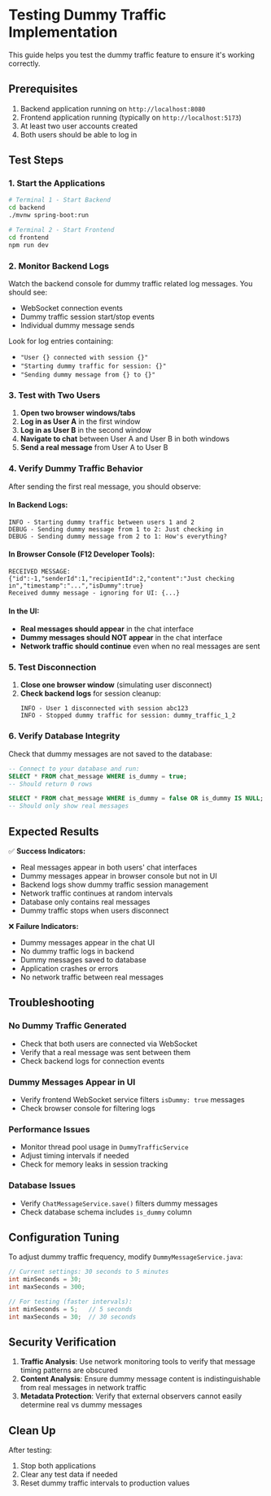 # Testing Dummy Traffic Implementation

This guide helps you test the dummy traffic feature to ensure it's working correctly.

## Prerequisites

1. Backend application running on `http://localhost:8080`
2. Frontend application running (typically on `http://localhost:5173`)
3. At least two user accounts created
4. Both users should be able to log in

## Test Steps

### 1. Start the Applications

```bash
# Terminal 1 - Start Backend
cd backend
./mvnw spring-boot:run

# Terminal 2 - Start Frontend  
cd frontend
npm run dev
```

### 2. Monitor Backend Logs

Watch the backend console for dummy traffic related log messages. You should see:
- WebSocket connection events
- Dummy traffic session start/stop events
- Individual dummy message sends

Look for log entries containing:
- `"User {} connected with session {}"`
- `"Starting dummy traffic for session: {}"`
- `"Sending dummy message from {} to {}"`

### 3. Test with Two Users

1. **Open two browser windows/tabs**
2. **Log in as User A** in the first window
3. **Log in as User B** in the second window
4. **Navigate to chat** between User A and User B in both windows
5. **Send a real message** from User A to User B

### 4. Verify Dummy Traffic Behavior

After sending the first real message, you should observe:

#### In Backend Logs:
```
INFO - Starting dummy traffic between users 1 and 2
DEBUG - Sending dummy message from 1 to 2: Just checking in
DEBUG - Sending dummy message from 2 to 1: How's everything?
```

#### In Browser Console (F12 Developer Tools):
```
RECEIVED MESSAGE: {"id":-1,"senderId":1,"recipientId":2,"content":"Just checking in","timestamp":"...","isDummy":true}
Received dummy message - ignoring for UI: {...}
```

#### In the UI:
- **Real messages should appear** in the chat interface
- **Dummy messages should NOT appear** in the chat interface
- **Network traffic should continue** even when no real messages are sent

### 5. Test Disconnection

1. **Close one browser window** (simulating user disconnect)
2. **Check backend logs** for session cleanup:
   ```
   INFO - User 1 disconnected with session abc123
   INFO - Stopped dummy traffic for session: dummy_traffic_1_2
   ```

### 6. Verify Database Integrity

Check that dummy messages are not saved to the database:

```sql
-- Connect to your database and run:
SELECT * FROM chat_message WHERE is_dummy = true;
-- Should return 0 rows

SELECT * FROM chat_message WHERE is_dummy = false OR is_dummy IS NULL;
-- Should only show real messages
```

## Expected Results

✅ **Success Indicators:**
- Real messages appear in both users' chat interfaces
- Dummy messages appear in browser console but not in UI
- Backend logs show dummy traffic session management
- Network traffic continues at random intervals
- Database only contains real messages
- Dummy traffic stops when users disconnect

❌ **Failure Indicators:**
- Dummy messages appear in the chat UI
- No dummy traffic logs in backend
- Dummy messages saved to database
- Application crashes or errors
- No network traffic between real messages

## Troubleshooting

### No Dummy Traffic Generated
- Check that both users are connected via WebSocket
- Verify that a real message was sent between them
- Check backend logs for connection events

### Dummy Messages Appear in UI
- Verify frontend WebSocket service filters `isDummy: true` messages
- Check browser console for filtering logs

### Performance Issues
- Monitor thread pool usage in `DummyTrafficService`
- Adjust timing intervals if needed
- Check for memory leaks in session tracking

### Database Issues
- Verify `ChatMessageService.save()` filters dummy messages
- Check database schema includes `is_dummy` column

## Configuration Tuning

To adjust dummy traffic frequency, modify `DummyMessageService.java`:

```java
// Current settings: 30 seconds to 5 minutes
int minSeconds = 30;
int maxSeconds = 300;

// For testing (faster intervals):
int minSeconds = 5;   // 5 seconds
int maxSeconds = 30;  // 30 seconds
```

## Security Verification

1. **Traffic Analysis**: Use network monitoring tools to verify that message timing patterns are obscured
2. **Content Analysis**: Ensure dummy message content is indistinguishable from real messages in network traffic
3. **Metadata Protection**: Verify that external observers cannot easily determine real vs dummy messages

## Clean Up

After testing:
1. Stop both applications
2. Clear any test data if needed
3. Reset dummy traffic intervals to production values 